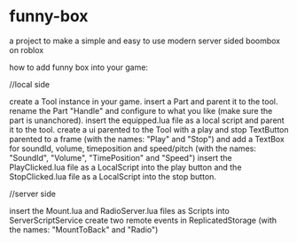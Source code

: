 # funny-box
a project to make a simple and easy to use modern server sided boombox on roblox

how to add funny box into your game:

//local side

create a Tool instance in your game.
insert a Part and parent it to the tool.
rename the Part "Handle" and configure to what you like (make sure the part is unanchored).
insert the equipped.lua file as a local script and parent it to the tool.
create a ui parented to the Tool with a play and stop TextButton parented to a frame (with the names: "Play" and "Stop") and add a TextBox for soundId, volume, timeposition and speed/pitch (with the names: "SoundId", "Volume", "TimePosition" and "Speed")
insert the PlayClicked.lua file as a LocalScript into the play button and the StopClicked.lua file as a LocalScript into the stop button.

//server side

insert the Mount.lua and RadioServer.lua files as Scripts into ServerScriptService
create two remote events in ReplicatedStorage (with the names: "MountToBack" and "Radio")
